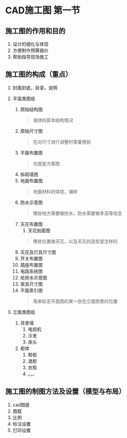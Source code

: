 # CAD施工图 第一节

## 施工图的作用和目的
1. 设计的细化与体现
2. 方便制作预算报价
3. 帮助指导现场施工
## 施工图的构成（重点）
1. 封面封底，目录，说明
2. 平面类图纸
    1. 原始结构图
        > 墙体的原本结构情况
    2. 原始尺寸图
        > 在对尺寸进行调整时需要用到
    3. 平面布置图
        > 也就是方案图
    4. 拆砌墙图
    5. 地面布置图
        > 地面材料的体现，铺砖
    6. 防水示意图
        >哪些地方需要做防水，防水需要做多高等信息
    7. 天花布置图
        1. 天花剖面图
        >哪些位置做天花，以及天花的造型是怎样的
    8. 天花及灯具尺寸图
    9. 开关布置图
    10. 插座布置图
    11. 电路系统图
    12. 给排水示意图
    13. 家具尺寸图
    14. 平面索引图
        >用来标志平面图的某一张在立面图里的位置

3. 立面类图纸
    1. 背景墙
        1. 电视机
        2. 沙发
        3. 床头
    2. 柜体
        1. 鞋柜
        2. 酒柜
        3. 衣柜
        4. 。。。
## 施工图的制图方法及设置（模型与布局）
1. cad图层 
2. 图框
3. 比例
4. 标注设置
5. 打印设置